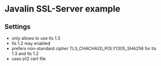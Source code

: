 # Javalin SSL-Server example

## Settings

- only allows to use tls 1.3
- tls 1.2 may enabled
- prefers non-standard cipher TLS_CHACHA20_POLY1305_SHA256 for tls 1.3 and tls 1.2
- uses p12 cert file